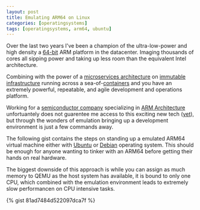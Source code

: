 ```yaml
---
layout: post
title: Emulating ARM64 on Linux
categories: [operatingsystems]
tags: [operatingsystems, arm64, ubuntu]
---
```


Over the last two years I've been a champion of the ultra-low-power and high density a [64-bit](ttp://www.arm.com/products/processors/armv8-architecture.ph) ARM platform in the datacenter. Imaging thousands of cores all sipping power and taking up less room than the equivalent Intel architecture.

Combining with the power of a [microservices architecture](http://microservices.io/) on [immutable infrastructure](http://chadfowler.com/blog/2013/06/23/immutable-deployments/) running across a sea-of-[containers](https://www.docker.com) and you have an extremely powerful, repeatable, and  agile development and operations platform.

Working for a [semiconductor company](https://www.qualcomm.com/) specializing in [ARM Architecture](https://en.wikipedia.org/wiki/ARM_architecture) unfortuantely does not guarentee me access to this exciting new tech ([yet](http://www.extremetech.com/computing/194701-qualcomm-will-enter-arm-server-market-with-major-partners-broad-solutions)), but through the wonders of emulation bringing up a development environment is just a few commands away.

The following gist contains the steps on standing up a emulated ARM64 virtual machine either with [Ubuntu](http://www.ubuntu.com/) or [Debian](http://www.ubuntu.com/) operating system. This should be enough for anyone wanting to tinker with an ARM64 before getting their hands on real hardware.

The biggest downside of this approach is while you can assign as much memory to QEMU as the host system has available, it is bound to only one CPU, which combined with the emulation environment leads to extremely slow performancen on CPU intensive tasks.

{% gist 81ad7484d522097dca7f %}
